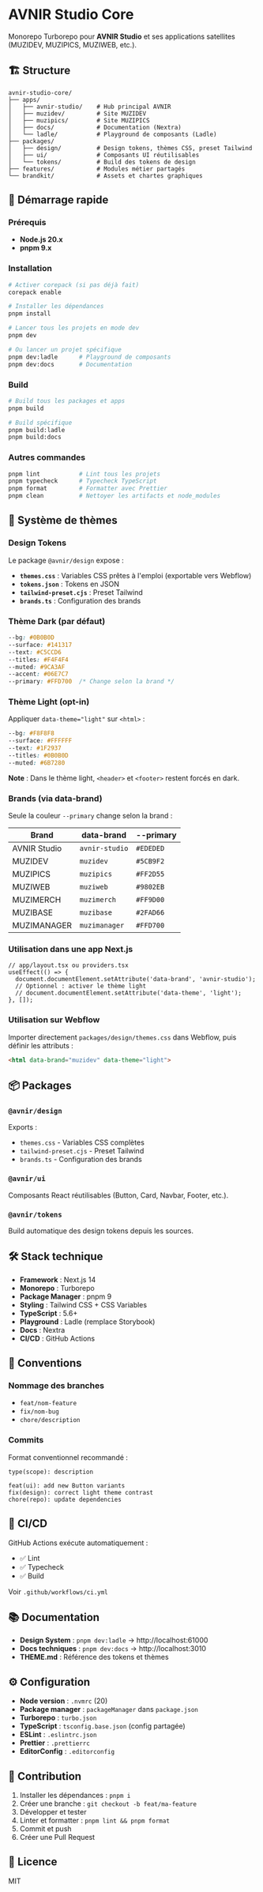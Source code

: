 # AVNIR Studio Core

Monorepo Turborepo pour **AVNIR Studio** et ses applications satellites (MUZIDEV, MUZIPICS, MUZIWEB, etc.).

## 🏗️ Structure

```
avnir-studio-core/
├── apps/
│   ├── avnir-studio/    # Hub principal AVNIR
│   ├── muzidev/         # Site MUZIDEV
│   ├── muzipics/        # Site MUZIPICS
│   ├── docs/            # Documentation (Nextra)
│   └── ladle/           # Playground de composants (Ladle)
├── packages/
│   ├── design/          # Design tokens, thèmes CSS, preset Tailwind
│   ├── ui/              # Composants UI réutilisables
│   └── tokens/          # Build des tokens de design
├── features/            # Modules métier partagés
└── brandkit/            # Assets et chartes graphiques
```

## 🚀 Démarrage rapide

### Prérequis
- **Node.js 20.x**
- **pnpm 9.x**

### Installation

```bash
# Activer corepack (si pas déjà fait)
corepack enable

# Installer les dépendances
pnpm install

# Lancer tous les projets en mode dev
pnpm dev

# Ou lancer un projet spécifique
pnpm dev:ladle      # Playground de composants
pnpm dev:docs       # Documentation
```

### Build

```bash
# Build tous les packages et apps
pnpm build

# Build spécifique
pnpm build:ladle
pnpm build:docs
```

### Autres commandes

```bash
pnpm lint           # Lint tous les projets
pnpm typecheck      # Typecheck TypeScript
pnpm format         # Formatter avec Prettier
pnpm clean          # Nettoyer les artifacts et node_modules
```

## 🎨 Système de thèmes

### Design Tokens

Le package `@avnir/design` expose :
- **`themes.css`** : Variables CSS prêtes à l'emploi (exportable vers Webflow)
- **`tokens.json`** : Tokens en JSON
- **`tailwind-preset.cjs`** : Preset Tailwind
- **`brands.ts`** : Configuration des brands

### Thème Dark (par défaut)

```css
--bg: #0B0B0D
--surface: #141317
--text: #C5CCD6
--titles: #F4F4F4
--muted: #9CA3AF
--accent: #06E7C7
--primary: #FFD700  /* Change selon la brand */
```

### Thème Light (opt-in)

Appliquer `data-theme="light"` sur `<html>` :

```css
--bg: #F8F8F8
--surface: #FFFFFF
--text: #1F2937
--titles: #0B0B0D
--muted: #6B7280
```

**Note** : Dans le thème light, `<header>` et `<footer>` restent forcés en dark.

### Brands (via data-brand)

Seule la couleur `--primary` change selon la brand :

| Brand | data-brand | --primary |
|-------|------------|-----------|
| AVNIR Studio | `avnir-studio` | `#EDEDED` |
| MUZIDEV | `muzidev` | `#5CB9F2` |
| MUZIPICS | `muzipics` | `#FF2D55` |
| MUZIWEB | `muziweb` | `#9802EB` |
| MUZIMERCH | `muzimerch` | `#FF9D00` |
| MUZIBASE | `muzibase` | `#2FAD66` |
| MUZIMANAGER | `muzimanager` | `#FFD700` |

### Utilisation dans une app Next.js

```tsx
// app/layout.tsx ou providers.tsx
useEffect(() => {
  document.documentElement.setAttribute('data-brand', 'avnir-studio');
  // Optionnel : activer le thème light
  // document.documentElement.setAttribute('data-theme', 'light');
}, []);
```

### Utilisation sur Webflow

Importer directement `packages/design/themes.css` dans Webflow, puis définir les attributs :

```html
<html data-brand="muzidev" data-theme="light">
```

## 📦 Packages

### `@avnir/design`

Exports :
- `themes.css` - Variables CSS complètes
- `tailwind-preset.cjs` - Preset Tailwind
- `brands.ts` - Configuration des brands

### `@avnir/ui`

Composants React réutilisables (Button, Card, Navbar, Footer, etc.).

### `@avnir/tokens`

Build automatique des design tokens depuis les sources.

## 🛠️ Stack technique

- **Framework** : Next.js 14
- **Monorepo** : Turborepo
- **Package Manager** : pnpm 9
- **Styling** : Tailwind CSS + CSS Variables
- **TypeScript** : 5.6+
- **Playground** : Ladle (remplace Storybook)
- **Docs** : Nextra
- **CI/CD** : GitHub Actions

## 📝 Conventions

### Nommage des branches
- `feat/nom-feature`
- `fix/nom-bug`
- `chore/description`

### Commits
Format conventionnel recommandé :
```
type(scope): description

feat(ui): add new Button variants
fix(design): correct light theme contrast
chore(repo): update dependencies
```

## 🧪 CI/CD

GitHub Actions exécute automatiquement :
- ✅ Lint
- ✅ Typecheck
- ✅ Build

Voir `.github/workflows/ci.yml`

## 📚 Documentation

- **Design System** : `pnpm dev:ladle` → http://localhost:61000
- **Docs techniques** : `pnpm dev:docs` → http://localhost:3010
- **THEME.md** : Référence des tokens et thèmes

## ⚙️ Configuration

- **Node version** : `.nvmrc` (20)
- **Package manager** : `packageManager` dans `package.json`
- **Turborepo** : `turbo.json`
- **TypeScript** : `tsconfig.base.json` (config partagée)
- **ESLint** : `.eslintrc.json`
- **Prettier** : `.prettierrc`
- **EditorConfig** : `.editorconfig`

## 🤝 Contribution

1. Installer les dépendances : `pnpm i`
2. Créer une branche : `git checkout -b feat/ma-feature`
3. Développer et tester
4. Linter et formatter : `pnpm lint && pnpm format`
5. Commit et push
6. Créer une Pull Request

## 📄 Licence

MIT
